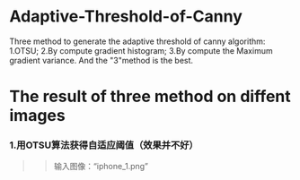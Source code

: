 # Adaptive-Threshold-of-Canny
Three method to generate the adaptive threshold of canny algorithm: 1.OTSU; 2.By compute gradient histogram; 3.By compute the Maximum gradient variance. And the "3"method is the best.

# The result of three method on diffent images
### 1.用OTSU算法获得自适应阈值（效果并不好）
>>输入图像：“iphone_1.png”<br> 
